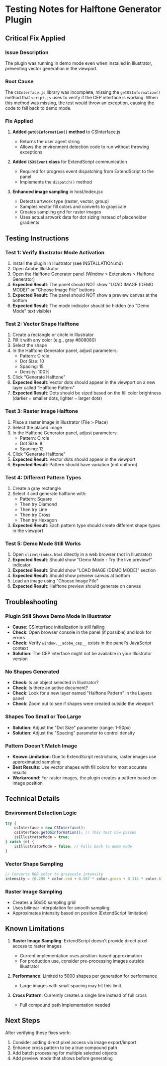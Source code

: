 # Testing Notes for Halftone Generator Plugin

## Critical Fix Applied

### Issue Description
The plugin was running in demo mode even when installed in Illustrator, preventing vector generation in the viewport.

### Root Cause
The `CSInterface.js` library was incomplete, missing the `getOSInformation()` method that `script.js` uses to verify if the CEP interface is working. When this method was missing, the test would throw an exception, causing the code to fall back to demo mode.

### Fix Applied
1. **Added `getOSInformation()` method** to CSInterface.js
   - Returns the user agent string
   - Allows the environment detection code to run without throwing exceptions
   
2. **Added `CSXSEvent` class** for ExtendScript communication
   - Required for progress event dispatching from ExtendScript to the panel
   - Implements the `dispatch()` method

3. **Enhanced image sampling** in host/index.jsx
   - Detects artwork type (raster, vector, group)
   - Samples vector fill colors and converts to grayscale
   - Creates sampling grid for raster images
   - Uses actual artwork data for dot sizing instead of placeholder gradients

## Testing Instructions

### Test 1: Verify Illustrator Mode Activation
1. Install the plugin in Illustrator (see INSTALLATION.md)
2. Open Adobe Illustrator
3. Open the Halftone Generator panel (Window > Extensions > Halftone Generator)
4. **Expected Result**: The panel should NOT show "LOAD IMAGE (DEMO MODE)" or "Choose Image File" buttons
5. **Expected Result**: The panel should NOT show a preview canvas at the bottom
6. **Expected Result**: The mode indicator should be hidden (no "Demo Mode" text visible)

### Test 2: Vector Shape Halftone
1. Create a rectangle or circle in Illustrator
2. Fill it with any color (e.g., gray #808080)
3. Select the shape
4. In the Halftone Generator panel, adjust parameters:
   - Pattern: Circle
   - Dot Size: 10
   - Spacing: 15
   - Density: 100%
5. Click "Generate Halftone"
6. **Expected Result**: Vector dots should appear in the viewport on a new layer called "Halftone Pattern"
7. **Expected Result**: Dots should be sized based on the fill color brightness (darker = smaller dots, lighter = larger dots)

### Test 3: Raster Image Halftone
1. Place a raster image in Illustrator (File > Place)
2. Select the placed image
3. In the Halftone Generator panel, adjust parameters:
   - Pattern: Circle
   - Dot Size: 8
   - Spacing: 12
4. Click "Generate Halftone"
5. **Expected Result**: Vector dots should appear in the viewport
6. **Expected Result**: Pattern should have variation (not uniform)

### Test 4: Different Pattern Types
1. Create a gray rectangle
2. Select it and generate halftone with:
   - Pattern: Square
   - Then try Diamond
   - Then try Line
   - Then try Cross
   - Then try Hexagon
3. **Expected Result**: Each pattern type should create different shape types in the viewport

### Test 5: Demo Mode Still Works
1. Open `client/index.html` directly in a web browser (not in Illustrator)
2. **Expected Result**: Should show "Demo Mode - Try the live preview!" indicator
3. **Expected Result**: Should show "LOAD IMAGE (DEMO MODE)" section
4. **Expected Result**: Should show preview canvas at bottom
5. Load an image using "Choose Image File"
6. **Expected Result**: Halftone preview should generate on canvas

## Troubleshooting

### Plugin Still Shows Demo Mode in Illustrator
- **Cause**: CSInterface initialization is still failing
- **Check**: Open browser console in the panel (if possible) and look for errors
- **Check**: Verify `window.__adobe_cep__` exists in the panel's JavaScript context
- **Solution**: The CEP interface might not be available in your Illustrator version

### No Shapes Generated
- **Check**: Is an object selected in Illustrator?
- **Check**: Is there an active document?
- **Check**: Look for a new layer named "Halftone Pattern" in the Layers panel
- **Check**: Zoom out to see if shapes were created outside the viewport

### Shapes Too Small or Too Large
- **Solution**: Adjust the "Dot Size" parameter (range: 1-50px)
- **Solution**: Adjust the "Spacing" parameter to control density

### Pattern Doesn't Match Image
- **Known Limitation**: Due to ExtendScript restrictions, raster images use approximated sampling
- **Best Results**: Use vector shapes with fill colors for most accurate results
- **Workaround**: For raster images, the plugin creates a pattern based on image position

## Technical Details

### Environment Detection Logic
```javascript
try {
    csInterface = new CSInterface();
    csInterface.getOSInformation(); // This test now passes
    isIllustratorMode = true;
} catch (e) {
    isIllustratorMode = false; // Falls back to demo mode
}
```

### Vector Shape Sampling
```javascript
// Converts RGB color to grayscale intensity
intensity = (0.299 * color.red + 0.587 * color.green + 0.114 * color.blue) / 255.0;
```

### Raster Image Sampling
- Creates a 50x50 sampling grid
- Uses bilinear interpolation for smooth sampling
- Approximates intensity based on position (ExtendScript limitation)

## Known Limitations

1. **Raster Image Sampling**: ExtendScript doesn't provide direct pixel access to raster images
   - Current implementation uses position-based approximation
   - For production use, consider pre-processing images outside Illustrator
   
2. **Performance**: Limited to 5000 shapes per generation for performance
   - Large images with small spacing may hit this limit
   
3. **Cross Pattern**: Currently creates a single line instead of full cross
   - Full compound path implementation needed

## Next Steps

After verifying these fixes work:
1. Consider adding direct pixel access via image export/import
2. Enhance cross pattern to be a true compound path
3. Add batch processing for multiple selected objects
4. Add preview mode that shows before generating
